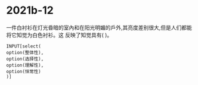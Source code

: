 # 2021b-12
一件白衬衫在灯光昏暗的室內和在阳光明媚的戶外,其亮度差别很大,但是人们都能将它知觉为白色衬衫。这
反映了知觉具有( )。
```meta-bind
INPUT[select(
option(整体性),
option(选择性),
option(理解性),
option(恒常性)
)]
```